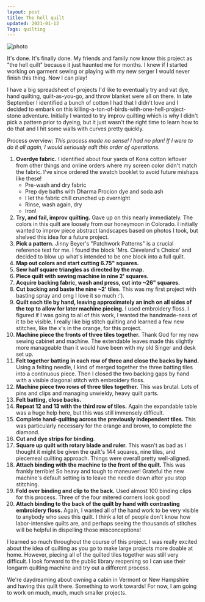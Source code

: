 ```yaml
---
layout: post
title: The hell quilt
updated: 2021-01-12
Tags: quilting
---
```


![photo](https://caitlinmeyer.github.io/project-log/images/qayg-1.JPG)

It's done. It's finally done. My friends and family now know this project as "the hell quilt" because it just haunted me for months. I knew if I started working on garment sewing or playing with my new serger I would never finish this thing. Now I can play!

I have a big spreadsheet of projects I'd like to eventually try and vat dye, hand quilting, quilt-as-you-go, and throw blanket were all on there. In late September I identified a bunch of cotton I had that I didn't love and I decided to embark on this killing-a-ton-of-birds-with-one-hell-project-stone adventure. Initially I wanted to try improv quilting which is why I didn't pick a pattern prior to dyeing, but it just wasn't the right time to learn how to do that and I hit some walls with curves pretty quickly.

Process overview: 
*This process made no sense! I had no plan! If I were to do it all again, I would seriously edit this order of operations.*

1. **Overdye fabric.** I identified about four yards of Kona cotton leftover from other things and online orders where my screen color didn't match the fabric. I've since ordered the swatch booklet to avoid future mishaps like these!
   * Pre-wash and dry fabric
   * Prep dye baths with Dharma Procion dye and soda ash
   * I let the fabric chill crunched up overnight
   * Rinse, wash again, dry
   * Iron!
2. **Try, and fail, improv quilting.** Gave up on this nearly immediately. The colors in this quilt are loosely from our honeymoon in Colorado. I initially wanted to improv piece abstract landscapes based on photos I took, but shelved this idea for a future project.
3. **Pick a pattern.** Jinny Beyer's "Patchwork Patterns" is a crucial reference text for me. I found the block 'Mrs. Cleveland's Choice' and decided to blow up what's intended to be one block into a full quilt.
4. **Map out colors and start cutting 6.75" squares.**
5. **Sew half square triangles as directed by the map.**
6. **Piece quilt with sewing machine in nine 2' squares.** 
7. **Acquire backing fabric, wash and press, cut into ~26" squares.**
8. **Cut backing and baste the nine ~2' tiles.** This was my first project with basting spray and omg I love it so much :').
9. **Quilt each tile by hand, leaving approximately an inch on all sides of the top to allow for later machine piecing.** I used embroidery floss. I figured if I was going to all of this work, I wanted the handmade-ness of it to be visible. I really like big stitch quilting and learned a few new stitches, like the x's in the orange, for this project.
10. **Machine piece the fronts of three tiles together.** Thank God for my new sewing cabinet and machine. The extendable leaves made this slightly more manageable than it would have been with my old Singer and desk set up.
11. **Felt together batting in each row of three and close the backs by hand.** Using a felting needle, I kind of merged together the three batting tiles into a continuous piece. Then I closed the two backing gaps by hand with a visible diagonal stitch with embroidery floss.
12. **Machine piece two rows of three tiles together.** This was brutal. Lots of pins and clips and managing unwieldy, heavy quilt parts. 
13. **Felt batting, close backs.** 
14. **Repeat 12 and 13 with the third row of tiles.** Again the expandable table was a huge help here, but this was still immensely difficult. 
15. **Complete hand-quilting across the previously independent tiles.** This was particularly necessary for the orange and brown, to complete the diamond.
16. **Cut and dye strips for binding**.
17. **Square up quilt with rotary blade and ruler.** This wasn't as bad as I thought it might be given the quilt's 144 squares, nine tiles, and piecemeal quilting approach. Things were overall pretty well-aligned.
18. **Attach binding with the machine to the front of the quilt.** This was frankly terrible! So heavy and tough to maneuver! Grateful the new machine's default setting is to leave the needle down after you stop stitching.
19. **Fold over binding and clip to the back.** Used almost 100 binding clips for this process. Three of the four mitered corners look good!
20. **Attach binding to the back of the quilt by hand with contrasting embroidery floss.** Again, I wanted all of the hand work to be very visible to anybody who sees this quilt. I think a lot of people don't know how labor-intensive quilts are, and perhaps seeing the thousands of stitches will be helpful in dispelling those misconceptions!

I learned so much throughout the course of this project. I was really excited about the idea of quilting as you go to make large projects more doable at home. However, piecing all of the quilted tiles together was still very difficult. I look forward to the public library reopening so I can use their longarm quilting machine and try out a different process.

We're daydreaming about owning a cabin in Vermont or New Hampshire and having this quilt there. Something to work towards! For now, I am going to work on much, much, much smaller projects. 

